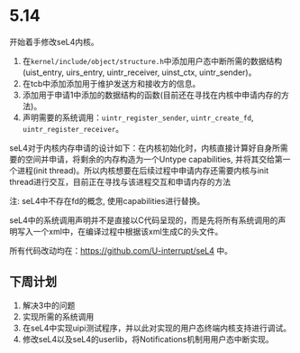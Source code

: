 # 5.14

开始着手修改seL4内核。

1. 在```kernel/include/object/structure.h```中添加用户态中断所需的数据结构(uist_entry, uirs_entry, uintr_receiver, uinst_ctx, uintr_sender)。
2. 在tcb中添加添加用于维护发送方和接收方的信息。
3. 添加用于申请1中添加的数据结构的函数(目前还在寻找在内核中申请内存的方法)。
4. 声明需要的系统调用：```uintr_register_sender```, ```uintr_create_fd```, ```uintr_register_receiver```。

seL4对于内核内存申请的设计如下：在内核初始化时，内核直接计算好自身所需要的空间并申请，将剩余的内存构造为一个Untype capabilities, 并将其交给第一个进程(init thread)。所以内核想要在后续过程中申请内存还需要内核与init thread进行交互，目前正在寻找与该进程交互和申请内存的方法

注: seL4中不存在fd的概念, 使用capabilities进行替换。

seL4中的系统调用声明并不是直接以C代码呈现的，而是先将所有系统调用的声明写入一个xml中，在编译过程中根据该xml生成C的头文件。

所有代码改动均在：https://github.com/U-interrupt/seL4 中。

## 下周计划

1. 解决3中的问题
2. 实现所需的系统调用
3. 在seL4中实现uipi测试程序，并以此对实现的用户态终端内核支持进行调试。
4. 修改seL4以及seL4的userlib，将Notifications机制用用户态中断实现。
